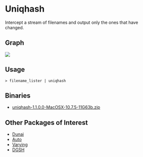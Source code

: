# Uniqhash

Intercept a stream of filenames and output only the ones that have changed.

## Graph

<!--
digraph {
  filename -> name_and_digest;
  filename -> read_if_exists -> digest -> name_and_digest;
  name_and_digest -> cache_delay_one -> if_name_lookup_not_digest;
  name_and_digest -> if_name_lookup_not_digest;
  if_name_lookup_not_digest -> emit_filename;
}
-->

![](images/dot_15703.png)

## Usage

    > filename_lister | uniqhash

## Binaries

* [uniqhash-1.1.0.0-MacOSX-10.7.5-11G63b.zip](http://sordina.binaries.s3.amazonaws.com/uniqhash-1.1.0.0-MacOSX-10.7.5-11G63b.zip)

## Other Packages of Interest

* [Dunai](https://github.com/ivanperez-keera/dunai/blob/develop/src/Data/MonadicStreamFunction/Core.hs#L35)
* [Auto](https://hackage.haskell.org/package/auto-0.4.3.0/docs/Control-Auto.html)
* [Varying](https://hackage.haskell.org/package/varying-0.6.0.0/docs/Control-Varying-Core.html)
* [DGSH](https://www.spinellis.gr/sw/dgsh/)

